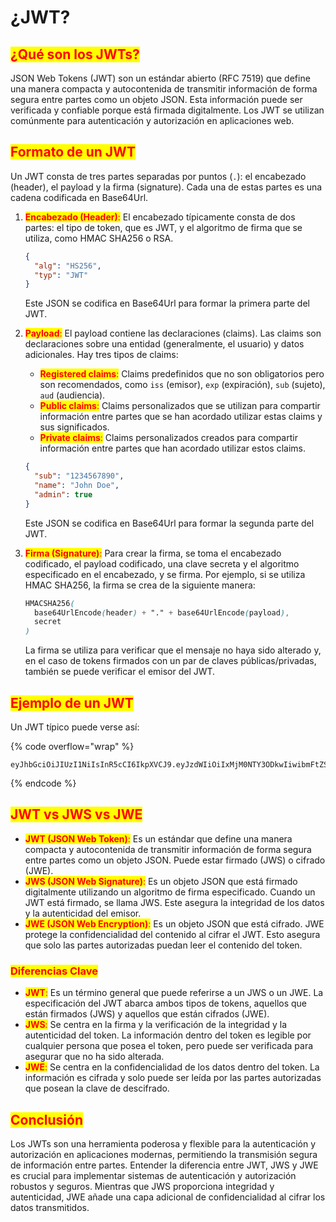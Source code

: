 # ¿JWT?

## <mark style="color:red;">¿Qué son los JWTs?</mark>

JSON Web Tokens (JWT) son un estándar abierto (RFC 7519) que define una manera compacta y autocontenida de transmitir información de forma segura entre partes como un objeto JSON. Esta información puede ser verificada y confiable porque está firmada digitalmente. Los JWT se utilizan comúnmente para autenticación y autorización en aplicaciones web.

## <mark style="color:red;">Formato de un JWT</mark>

Un JWT consta de tres partes separadas por puntos (`.`): el encabezado (header), el payload y la firma (signature). Cada una de estas partes es una cadena codificada en Base64Url.

1.  <mark style="color:red;">**Encabezado (Header)**</mark><mark style="color:red;">:</mark> El encabezado típicamente consta de dos partes: el tipo de token, que es JWT, y el algoritmo de firma que se utiliza, como HMAC SHA256 o RSA.

    ```json
    {
      "alg": "HS256",
      "typ": "JWT"
    }
    ```

    Este JSON se codifica en Base64Url para formar la primera parte del JWT.
2.  <mark style="color:red;">**Payload**</mark><mark style="color:red;">:</mark> El payload contiene las declaraciones (claims). Las claims son declaraciones sobre una entidad (generalmente, el usuario) y datos adicionales. Hay tres tipos de claims:

    * <mark style="color:red;">**Registered claims**</mark><mark style="color:red;">:</mark> Claims predefinidos que no son obligatorios pero son recomendados, como `iss` (emisor), `exp` (expiración), `sub` (sujeto), `aud` (audiencia).
    * <mark style="color:red;">**Public claims**</mark><mark style="color:red;">:</mark> Claims personalizados que se utilizan para compartir información entre partes que se han acordado utilizar estas claims y sus significados.
    * <mark style="color:red;">**Private claims**</mark><mark style="color:red;">:</mark> Claims personalizados creados para compartir información entre partes que han acordado utilizar estos claims.

    ```json
    {
      "sub": "1234567890",
      "name": "John Doe",
      "admin": true
    }
    ```

    Este JSON se codifica en Base64Url para formar la segunda parte del JWT.
3.  <mark style="color:red;">**Firma (Signature)**</mark><mark style="color:red;">:</mark> Para crear la firma, se toma el encabezado codificado, el payload codificado, una clave secreta y el algoritmo especificado en el encabezado, y se firma. Por ejemplo, si se utiliza HMAC SHA256, la firma se crea de la siguiente manera:

    ```scss
    HMACSHA256(
      base64UrlEncode(header) + "." + base64UrlEncode(payload),
      secret
    )
    ```

    La firma se utiliza para verificar que el mensaje no haya sido alterado y, en el caso de tokens firmados con un par de claves públicas/privadas, también se puede verificar el emisor del JWT.

## <mark style="color:red;">Ejemplo de un JWT</mark>

Un JWT típico puede verse así:

{% code overflow="wrap" %}
```
eyJhbGciOiJIUzI1NiIsInR5cCI6IkpXVCJ9.eyJzdWIiOiIxMjM0NTY3ODkwIiwibmFtZSI6IkpvaG4gRG9lIiwiYWRtaW4iOnRydWV9.SflKxwRJSMeKKF2QT4fwpMeJf36POk6yJV_adQssw5c
```
{% endcode %}

## <mark style="color:red;">JWT vs JWS vs JWE</mark>

* <mark style="color:red;">**JWT (JSON Web Token)**</mark><mark style="color:red;">:</mark> Es un estándar que define una manera compacta y autocontenida de transmitir información de forma segura entre partes como un objeto JSON. Puede estar firmado (JWS) o cifrado (JWE).
* <mark style="color:red;">**JWS (JSON Web Signature)**</mark><mark style="color:red;">:</mark> Es un objeto JSON que está firmado digitalmente utilizando un algoritmo de firma especificado. Cuando un JWT está firmado, se llama JWS. Este asegura la integridad de los datos y la autenticidad del emisor.
* <mark style="color:red;">**JWE (JSON Web Encryption)**</mark><mark style="color:red;">:</mark> Es un objeto JSON que está cifrado. JWE protege la confidencialidad del contenido al cifrar el JWT. Esto asegura que solo las partes autorizadas puedan leer el contenido del token.

### <mark style="color:red;">Diferencias Clave</mark>

* <mark style="color:red;">**JWT**</mark><mark style="color:red;">:</mark> Es un término general que puede referirse a un JWS o un JWE. La especificación del JWT abarca ambos tipos de tokens, aquellos que están firmados (JWS) y aquellos que están cifrados (JWE).
* <mark style="color:red;">**JWS**</mark><mark style="color:red;">:</mark> Se centra en la firma y la verificación de la integridad y la autenticidad del token. La información dentro del token es legible por cualquier persona que posea el token, pero puede ser verificada para asegurar que no ha sido alterada.
* <mark style="color:red;">**JWE**</mark><mark style="color:red;">:</mark> Se centra en la confidencialidad de los datos dentro del token. La información es cifrada y solo puede ser leída por las partes autorizadas que posean la clave de descifrado.

## <mark style="color:red;">Conclusión</mark>

Los JWTs son una herramienta poderosa y flexible para la autenticación y autorización en aplicaciones modernas, permitiendo la transmisión segura de información entre partes. Entender la diferencia entre JWT, JWS y JWE es crucial para implementar sistemas de autenticación y autorización robustos y seguros. Mientras que JWS proporciona integridad y autenticidad, JWE añade una capa adicional de confidencialidad al cifrar los datos transmitidos.
